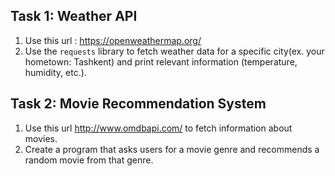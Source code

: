 ## Task 1: Weather API
   1. Use this url : https://openweathermap.org/
   2. Use the `requests` library to fetch weather data for a specific city(ex. your hometown: Tashkent) and print relevant information (temperature, humidity, etc.).

## Task 2: Movie Recommendation System
   1. Use this url http://www.omdbapi.com/ to fetch information about movies.
   2. Create a program that asks users for a movie genre and recommends a random movie from that genre.